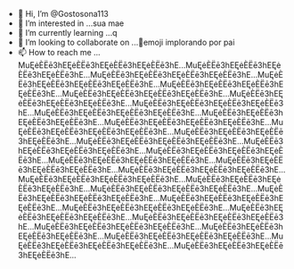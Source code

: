 - 👋 Hi, I’m @Gostosona113
- 👀 I’m interested in ...sua mae
- 🌱 I’m currently learning ...q
- 💞️ I’m looking to collaborate on ...🥺emoji implorando por pai
- 📫 How to reach me ... MuĘėÈËē3hEĘėÈËē3hEĘėÈËē3hEĘėÈËē3hE...MuĘėÈËē3hEĘėÈËē3hEĘėÈËē3hEĘėÈËē3hE...MuĘėÈËē3hEĘėÈËē3hEĘėÈËē3hEĘėÈËē3hE...MuĘėÈËē3hEĘėÈËē3hEĘėÈËē3hEĘėÈËē3hE...MuĘėÈËē3hEĘėÈËē3hEĘėÈËē3hEĘėÈËē3hE...MuĘėÈËē3hEĘėÈËē3hEĘėÈËē3hEĘėÈËē3hE...MuĘėÈËē3hEĘėÈËē3hEĘėÈËē3hEĘėÈËē3hE...MuĘėÈËē3hEĘėÈËē3hEĘėÈËē3hEĘėÈËē3hE...MuĘėÈËē3hEĘėÈËē3hEĘėÈËē3hEĘėÈËē3hE...MuĘėÈËē3hEĘėÈËē3hEĘėÈËē3hEĘėÈËē3hE...MuĘėÈËē3hEĘėÈËē3hEĘėÈËē3hEĘėÈËē3hE...MuĘėÈËē3hEĘėÈËē3hEĘėÈËē3hEĘėÈËē3hE...MuĘėÈËē3hEĘėÈËē3hEĘėÈËē3hEĘėÈËē3hE...MuĘėÈËē3hEĘėÈËē3hEĘėÈËē3hEĘėÈËē3hE...MuĘėÈËē3hEĘėÈËē3hEĘėÈËē3hEĘėÈËē3hE...MuĘėÈËē3hEĘėÈËē3hEĘėÈËē3hEĘėÈËē3hE...MuĘėÈËē3hEĘėÈËē3hEĘėÈËē3hEĘėÈËē3hE...MuĘėÈËē3hEĘėÈËē3hEĘėÈËē3hEĘėÈËē3hE...MuĘėÈËē3hEĘėÈËē3hEĘėÈËē3hEĘėÈËē3hE...MuĘėÈËē3hEĘėÈËē3hEĘėÈËē3hEĘėÈËē3hE...MuĘėÈËē3hEĘėÈËē3hEĘėÈËē3hEĘėÈËē3hE...MuĘėÈËē3hEĘėÈËē3hEĘėÈËē3hEĘėÈËē3hE...MuĘėÈËē3hEĘėÈËē3hEĘėÈËē3hEĘėÈËē3hE...MuĘėÈËē3hEĘėÈËē3hEĘėÈËē3hEĘėÈËē3hE...MuĘėÈËē3hEĘėÈËē3hEĘėÈËē3hEĘėÈËē3hE...MuĘėÈËē3hEĘėÈËē3hEĘėÈËē3hEĘėÈËē3hE...MuĘėÈËē3hEĘėÈËē3hEĘėÈËē3hEĘėÈËē3hE...MuĘėÈËē3hEĘėÈËē3hEĘėÈËē3hEĘėÈËē3hE...MuĘėÈËē3hEĘėÈËē3hEĘėÈËē3hEĘėÈËē3hE...MuĘėÈËē3hEĘėÈËē3hEĘėÈËē3hEĘėÈËē3hE...MuĘėÈËē3hEĘėÈËē3hEĘėÈËē3hEĘėÈËē3hE...MuĘėÈËē3hEĘėÈËē3hEĘėÈËē3hEĘėÈËē3hE...

<!---
Gostosona113/Gostosona113 is a ✨ special ✨ repository because its `README.md` (this file) appears on your GitHub profile.
You can click the Preview link to take a look at your changes.
--->
